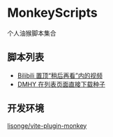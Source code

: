 # MonkeyScripts
个人油猴脚本集合

## 脚本列表

- [Bilibili 置顶“稍后再看”内的视频](http://cytmwia.com/MonkeyScripts/bilibili-watchlater-pin2top.user.js)
- [DMHY 在列表页面直接下载种子](http://cytmwia.com/MonkeyScripts/dmhy-direct-torrent.user.js)

## 开发环境

[lisonge/vite-plugin-monkey](https://github.com/lisonge/vite-plugin-monkey)
